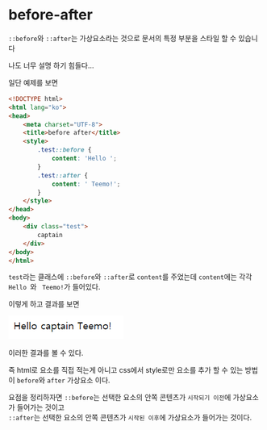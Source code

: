 # before-after

`::before`와 `::after`는 가상요소라는 것으로 문서의 특정 부분을 스타일 할 수 있습니다

나도 너무 설명 하기 힘들다...

일단 예제를 보면

```html
<!DOCTYPE html>
<html lang="ko">
<head>
    <meta charset="UTF-8">
    <title>before after</title>
    <style>
        .test::before {
            content: 'Hello ';
        }
        .test::after {
            content: ' Teemo!';
        }
    </style>
</head>
<body>
    <div class="test">
        captain
    </div>
</body>
</html>
```

`test`라는 클래스에 `::before`와 `::after`로 `content`를 주었는데
`content`에는 각각 `Hello `와 ` Teemo!`가 들어있다.

이렇게 하고 결과를 보면

![before-after](images/before-after.png)

이러한 결과를 볼 수 있다.

즉 html로 요소를 직접 적는게 아니고 css에서 style로만 요소를 추가 할 수 있는 방법이 `before`와 `after` 가상요소 이다.

요점을 정리하자면 `::before`는 선택한 요소의 안쪽 콘텐츠가 `시작되기 이전`에 가상요소가 들어가는 것이고<br>
`::after`는 선택한 요소의 안쪽 콘텐츠가 `시작된 이후`에 가상요소가 들어가는 것이다.